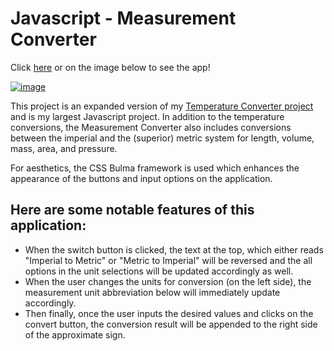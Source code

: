 # Javascript - Measurement Converter

Click [here](https://edmond-luu.github.io/measurementConverter) or on the image below to see the app!

[![image](https://user-images.githubusercontent.com/26613209/188024037-cb9571b6-6313-4068-9bb7-33b245e0deea.png)](https://edmond-luu.github.io/measurementConverter)

This project is an expanded version of my [Temperature Converter project](https://github.com/edmond-luu/temperatureConverter) and is my largest Javascript project. In addition to the temperature conversions, the Measurement Converter also includes conversions between the imperial and the (superior) metric system for length, volume, mass, area, and pressure.

For aesthetics, the CSS Bulma framework is used which enhances the appearance of the buttons and input options on the application.

## Here are some notable features of this application: ##
* When the switch button is clicked, the text at the top, which either reads "Imperial to Metric" or "Metric to Imperial" will be reversed and the all options in the unit selections will be updated accordingly as well.
* When the user changes the units for conversion (on the left side), the measurement unit abbreviation below will immediately update accordingly.
* Then finally, once the user inputs the desired values and clicks on the convert button, the conversion result will be appended to the right side of the approximate sign.
